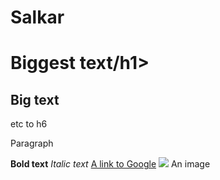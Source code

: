 # Salkar
<h1>Biggest text/h1>
<h2>Big text</h2> etc to h6
<p>Paragraph</p>
<strong>Bold text</strong>
<em>Italic text</em>
<a href="http//google.com/">A link to Google</a>
<img src="https://i.imgur.com/z09NFOT.jpg" /> An image

